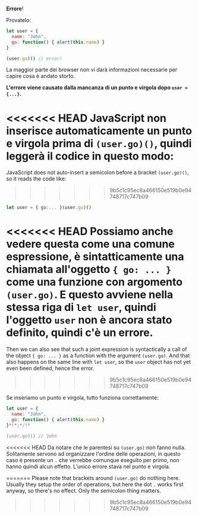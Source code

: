 **Errore**!

Provatelo:

```js run
let user = {
  name: "John",
  go: function() { alert(this.name) }
}

(user.go)() // error!
```

La maggior parte dei browser non vi darà informazioni necessarie per capire cosa è andato storto.

**L'errore viene causato dalla mancanza di un punto e virgola dopo `user = {...}`.**

<<<<<<< HEAD
JavaScript non inserisce automaticamente un punto e virgola prima di `(user.go)()`, quindi leggerà il codice in questo modo:
=======
JavaScript does not auto-insert a semicolon before a bracket `(user.go)()`, so it reads the code like:
>>>>>>> 9b5c1c95ec8a466150e519b0e94748717c747b09

```js no-beautify
let user = { go:... }(user.go)()
```

<<<<<<< HEAD
Possiamo anche vedere questa come una comune espressione, è sintatticamente una chiamata all'oggetto `{ go: ... }` come una funzione con argomento `(user.go)`. E questo avviene nella stessa riga di `let user`, quindi l'oggetto `user` non è ancora stato definito, quindi c'è un errore. 
=======
Then we can also see that such a joint expression is syntactically a call of the object `{ go: ... }` as a function with the argument `(user.go)`. And that also happens on the same line with `let user`, so the `user` object has not yet even been defined, hence the error.
>>>>>>> 9b5c1c95ec8a466150e519b0e94748717c747b09

Se inseriamo un punto e virgola, tutto funziona correttamente:

```js run
let user = {
  name: "John",
  go: function() { alert(this.name) }
}*!*;*/!*

(user.go)() // John
```

<<<<<<< HEAD
Da notare che le parentesi su `(user.go)` non fanno nulla. Solitamente servono ad organizzare l'ordine delle operazioni, in questo  caso è presente un `.` che verrebbe comunque eseguito per primo, non hanno quindi alcun effetto. L'unico errore stava nel punto e virgola.






=======
Please note that brackets around `(user.go)` do nothing here. Usually they setup the order of operations, but here the dot `.` works first anyway, so there's no effect. Only the semicolon thing matters.
>>>>>>> 9b5c1c95ec8a466150e519b0e94748717c747b09

